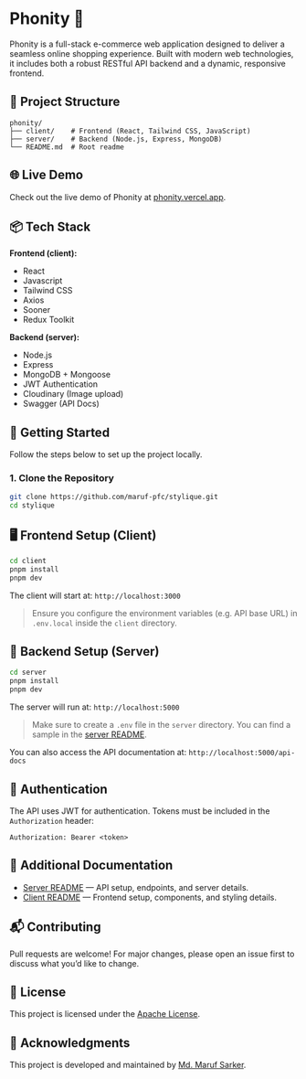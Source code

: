 # Phonity 📱

Phonity is a full-stack e-commerce web application designed to deliver a seamless online shopping experience. Built with modern web technologies, it includes both a robust RESTful API backend and a dynamic, responsive frontend.

## 📁 Project Structure

```tree
phonity/
├── client/    # Frontend (React, Tailwind CSS, JavaScript)
├── server/    # Backend (Node.js, Express, MongoDB)
└── README.md  # Root readme
```

## 🌐 Live Demo

Check out the live demo of Phonity at [phonity.vercel.app](https://phonity.vercel.app).

## 📦 Tech Stack

**Frontend (client):**

- React
- Javascript
- Tailwind CSS
- Axios
- Sooner
- Redux Toolkit

**Backend (server):**

- Node.js
- Express
- MongoDB + Mongoose
- JWT Authentication
- Cloudinary (Image upload)
- Swagger (API Docs)

## 🚀 Getting Started

Follow the steps below to set up the project locally.

### 1. Clone the Repository

```bash
git clone https://github.com/maruf-pfc/stylique.git
cd stylique
```

## 🖥️ Frontend Setup (Client)

```bash
cd client
pnpm install
pnpm dev
```

The client will start at: `http://localhost:3000`

> Ensure you configure the environment variables (e.g. API base URL) in `.env.local` inside the `client` directory.

## 🧪 Backend Setup (Server)

```bash
cd server
pnpm install
pnpm dev
```

The server will run at: `http://localhost:5000`

> Make sure to create a `.env` file in the `server` directory. You can find a sample in the [server README](./server/README.md).

You can also access the API documentation at:
`http://localhost:5000/api-docs`

## 🔐 Authentication

The API uses JWT for authentication. Tokens must be included in the `Authorization` header:

```http
Authorization: Bearer <token>
```

## 📄 Additional Documentation

- [Server README](./server/README.md) — API setup, endpoints, and server details.
- [Client README](./client/README.md) — Frontend setup, components, and styling details.

## 📬 Contributing

Pull requests are welcome! For major changes, please open an issue first to discuss what you’d like to change.

## 📃 License

This project is licensed under the [Apache License](./LICENSE).

## 🙌 Acknowledgments

This project is developed and maintained by [Md. Maruf Sarker](https://github.com/maruf-pfc).
